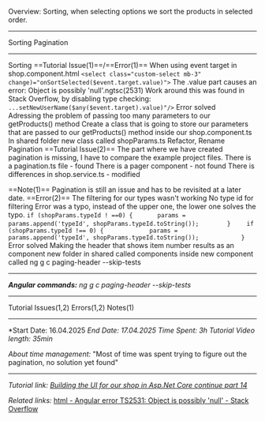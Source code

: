 Overview: Sorting, when selecting options we sort the products in selected order.

---

Sorting
Pagination

---

Sorting
	==Tutorial Issue(1)==/==Error(1)==
		When using event target in shop.component.html
			```
			   <select class="custom-select mb-3" change)="onSortSelected($event.target.value)">
			```
			The .value part causes an error:
				Object is possibly 'null'.ngtsc(2531)
			Work around this was found in Stack Overflow, by disabling type checking:
				```
				...setNewUserName($any($event.target).value)"/>
				```
			Error solved			
Adressing the problem of passing too many parameters to our getProducts() method
	Create a class that is going to store our parameters that are passed to our getProducts() method inside our shop.component.ts
		In shared folder new class called shopParams.ts
			Refactor, Rename
Pagination
	==Tutorial Issue(2)==
		The part where we have created pagination is missing, I have to compare the example project files.
			There is a pagination.ts file - found
			There is a pager component - not found
			There is differences in shop.service.ts - modified

==Note(1)==
	Pagination is still an issue and has to be revisited at a later date.
==Error(2)==
	The filtering for our types wasn't working
		No type id for filtering
		Error was a typo, instead of the upper one, the lower one solves the typo.
		```
					if (shopParams.typeId ! ==0) {		
			  params = params.append('typeId', shopParams.typeId.toString());		
			}
		```
		```
				    if (shopParams.typeId !== 0) {		
		      params = params.append('typeId', shopParams.typeId.toString());		
		    }
		```
	Error solved
Making the header that shows item number results as an component
	new folder in shared called components
		inside new component called
			ng g c paging-header --skip-tests

---

***Angular  commands:***
	*ng g c paging-header --skip-tests*

---

Tutorial Issues(1,2)
Errors(1,2)
Notes(1)

---
*Start Date: 16.04.2025
*End Date: 17.04.2025*
*Time Spent: 3h*
*Tutorial Video length: 35min*

*About time management:* 
"Most of time was spent trying to figure out the pagination, no solution yet found"

---
*Tutorial link:*
*[Building the UI for our shop in Asp.Net Core continue part 14](https://www.youtube.com/watch?v=OqTqSdT0irA&list=PLaR3RrvBxlc3c8NAtlAXRwx43ZdH8eBrQ&index=15)*

*Related links:*
[html - Angular error TS2531: Object is possibly 'null' - Stack Overflow](https://stackoverflow.com/questions/67123603/angular-error-ts2531-object-is-possibly-null)
